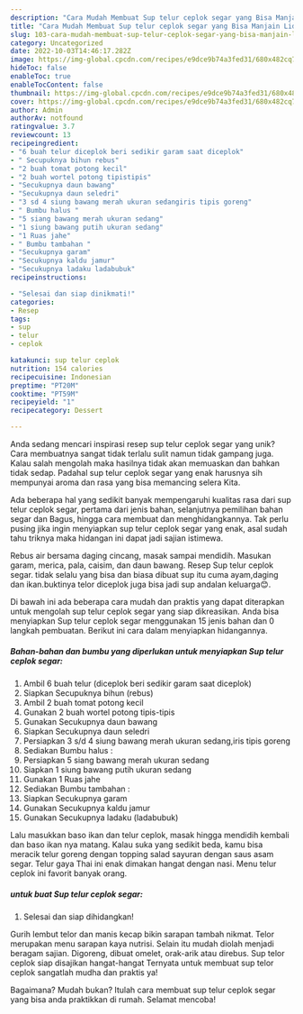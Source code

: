 ```yaml
---
description: "Cara Mudah Membuat Sup telur ceplok segar yang Bisa Manjain Lidah"
title: "Cara Mudah Membuat Sup telur ceplok segar yang Bisa Manjain Lidah"
slug: 103-cara-mudah-membuat-sup-telur-ceplok-segar-yang-bisa-manjain-lidah
category: Uncategorized
date: 2022-10-03T14:46:17.282Z
image: https://img-global.cpcdn.com/recipes/e9dce9b74a3fed31/680x482cq70/sup-telur-ceplok-segar-foto-resep-utama.jpg
hideToc: false
enableToc: true
enableTocContent: false
thumbnail: https://img-global.cpcdn.com/recipes/e9dce9b74a3fed31/680x482cq70/sup-telur-ceplok-segar-foto-resep-utama.jpg
cover: https://img-global.cpcdn.com/recipes/e9dce9b74a3fed31/680x482cq70/sup-telur-ceplok-segar-foto-resep-utama.jpg
author: Admin
authorAv: notfound
ratingvalue: 3.7
reviewcount: 13
recipeingredient:
- "6 buah telur diceplok beri sedikir garam saat diceplok"
- " Secupuknya bihun rebus"
- "2 buah tomat potong kecil"
- "2 buah wortel potong tipistipis"
- "Secukupnya daun bawang"
- "Secukupnya daun seledri"
- "3 sd 4 siung bawang merah ukuran sedangiris tipis goreng"
- " Bumbu halus "
- "5 siang bawang merah ukuran sedang"
- "1 siung bawang putih ukuran sedang"
- "1 Ruas jahe"
- " Bumbu tambahan "
- "Secukupnya garam"
- "Secukupnya kaldu jamur"
- "Secukupnya ladaku ladabubuk"
recipeinstructions:

- "Selesai dan siap dinikmati!"
categories:
- Resep
tags:
- sup
- telur
- ceplok

katakunci: sup telur ceplok 
nutrition: 154 calories
recipecuisine: Indonesian
preptime: "PT20M"
cooktime: "PT59M"
recipeyield: "1"
recipecategory: Dessert

---
```





Anda sedang mencari inspirasi resep sup telur ceplok segar yang unik? Cara membuatnya sangat tidak terlalu sulit namun tidak gampang juga. Kalau salah mengolah maka hasilnya tidak akan memuaskan dan bahkan tidak sedap. Padahal sup telur ceplok segar yang enak harusnya sih mempunyai aroma dan rasa yang bisa memancing selera Kita.





Ada beberapa hal yang sedikit banyak mempengaruhi kualitas rasa dari sup telur ceplok segar, pertama dari jenis bahan, selanjutnya pemilihan bahan segar dan Bagus, hingga cara membuat dan menghidangkannya. Tak perlu pusing jika ingin menyiapkan sup telur ceplok segar yang enak,      asal sudah tahu triknya maka hidangan ini dapat jadi sajian istimewa.














Rebus air bersama daging cincang, masak sampai mendidih. Masukan garam, merica, pala, caisim, dan daun bawang. Resep Sup telur ceplok segar. tidak selalu yang bisa dan biasa dibuat sup itu cuma ayam,daging dan ikan.buktinya telor diceplok juga bisa jadi sup andalan keluarga😊.






Di bawah ini ada beberapa cara mudah dan praktis yang dapat diterapkan untuk mengolah sup telur ceplok segar yang siap dikreasikan. Anda bisa menyiapkan Sup telur ceplok segar menggunakan 15 jenis bahan dan 0 langkah pembuatan. Berikut ini cara dalam menyiapkan hidangannya.

<!--inarticleads1-->

##### Bahan-bahan dan bumbu yang diperlukan untuk menyiapkan Sup telur ceplok segar:

1. Ambil 6 buah telur (diceplok beri sedikir garam saat diceplok)
1. Siapkan  Secupuknya bihun (rebus)
1. Ambil 2 buah tomat potong kecil
1. Gunakan 2 buah wortel potong tipis-tipis
1. Gunakan Secukupnya daun bawang
1. Siapkan Secukupnya daun seledri
1. Persiapkan 3 s/d 4 siung bawang merah ukuran sedang,iris tipis goreng
1. Sediakan  Bumbu halus :
1. Persiapkan 5 siang bawang merah ukuran sedang
1. Siapkan 1 siung bawang putih ukuran sedang
1. Gunakan 1 Ruas jahe
1. Sediakan  Bumbu tambahan :
1. Siapkan Secukupnya garam
1. Gunakan Secukupnya kaldu jamur
1. Gunakan Secukupnya ladaku (ladabubuk)


Lalu masukkan baso ikan dan telur ceplok, masak hingga mendidih kembali dan baso ikan nya matang. Kalau suka yang sedikit beda, kamu bisa meracik telur goreng dengan topping salad sayuran dengan saus asam segar. Telur gaya Thai ini enak dimakan hangat dengan nasi. Menu telur ceplok ini favorit banyak orang. 

<!--inarticleads2-->

#####  untuk buat Sup telur ceplok segar:


1. Selesai dan siap dihidangkan!

Gurih lembut telor dan manis kecap bikin sarapan tambah nikmat. Telor merupakan menu sarapan kaya nutrisi. Selain itu mudah diolah menjadi beragam sajian. Digoreng, dibuat omelet, orak-arik atau direbus. Sup telor ceplok siap disajikan hangat-hangat Ternyata untuk membuat sup telor ceplok sangatlah mudha dan praktis ya! 

Bagaimana? Mudah bukan? Itulah cara membuat sup telur ceplok segar yang bisa anda praktikkan di rumah. Selamat mencoba!
